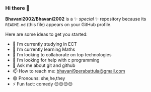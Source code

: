 ### Hi there 👋


**Bhavani2002/Bhavani2002** is a ✨ _special_ ✨ repository because its `README.md` (this file) appears on your GitHub profile.

Here are some ideas to get you started:

- 🔭 I’m currently studying in ECT 
- 🌱 I’m currently learning Maths
- 👯 I’m looking to collaborate on top technologies 
- 🤔 I’m looking for help with c programming
- 💬 Ask me about git and github
- 📫 How to reach me: bhavani9perabattula@gmail.com
- 😄 Pronouns: she,he,they
- ⚡ Fun fact: comedy 😊😊😊😊
